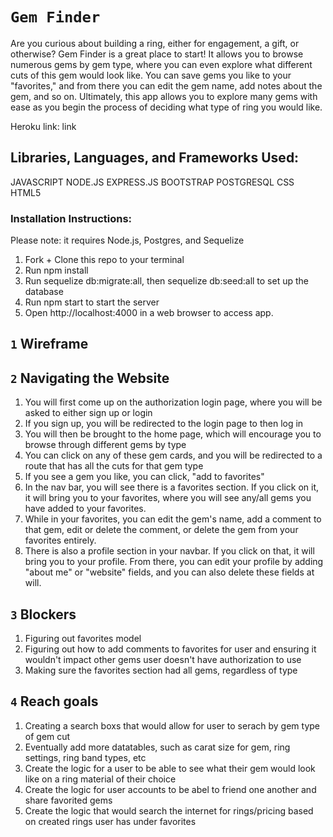 # `Gem Finder`
Are you curious about building a ring, either for engagement, a gift, or otherwise? Gem Finder is a great place to start! It allows you to browse numerous gems by gem type, where you can even explore what different cuts of this gem would look like. You can save gems you like to your "favorites," and from there you can edit the gem name, add notes about the gem, and so on. Ultimately, this app allows you to explore many gems with ease as you begin the process of deciding what type of ring you would like. 

Heroku link: link

## Libraries, Languages, and Frameworks Used:
JAVASCRIPT
NODE.JS
EXPRESS.JS
BOOTSTRAP
POSTGRESQL
CSS
HTML5


### Installation Instructions:
Please note: it requires Node.js, Postgres, and Sequelize
1. Fork + Clone this repo to your terminal
2. Run npm install
3. Run sequelize db:migrate:all, then sequelize db:seed:all to set up the database
4. Run npm start to start the server
5. Open http://localhost:4000 in a web browser to access app.


## `1` Wireframe


## `2` Navigating the Website
1. You will first come up on the authorization login page, where you will be asked to either sign up or login 
2. If you sign up, you will be redirected to the login page to then log in 
3. You will then be brought to the home page, which will encourage you to browse through different gems by type
4. You can click on any of these gem cards, and you will be redirected to a route that has all the cuts for that gem type
5. If you see a gem you like, you can click, "add to favorites"
6. In the nav bar, you will see there is a favorites section. If you click on it, it will bring you to your favorites, where you will see any/all gems you have added to your favorites. 
7. While in your favorites, you can edit the gem's name, add a comment to that gem, edit or delete the comment, or delete the gem from your favorites entirely.
8. There is also a profile section in your navbar. If you click on that, it will bring you to your profile. From there, you can edit your profile by adding "about me" or "website" fields, and you can also delete these fields at will.

## `3` Blockers
1. Figuring out favorites model
2. Figuring out how to add comments to favorites for user and ensuring it wouldn't impact other gems user doesn't have authorization to use
3. Making sure the favorites section had all gems, regardless of type

## `4` Reach goals
1. Creating a search boxs that would allow for user to serach by gem type of gem cut
2. Eventually add more datatables, such as carat size for gem, ring settings, ring band types, etc
3. Create the logic for a user to be able to see what their gem would look like on a ring material of their choice
4. Create the logic for user accounts to be abel to friend one another and share favorited gems
5. Create the logic that would search the internet for rings/pricing based on created rings user has under favorites
